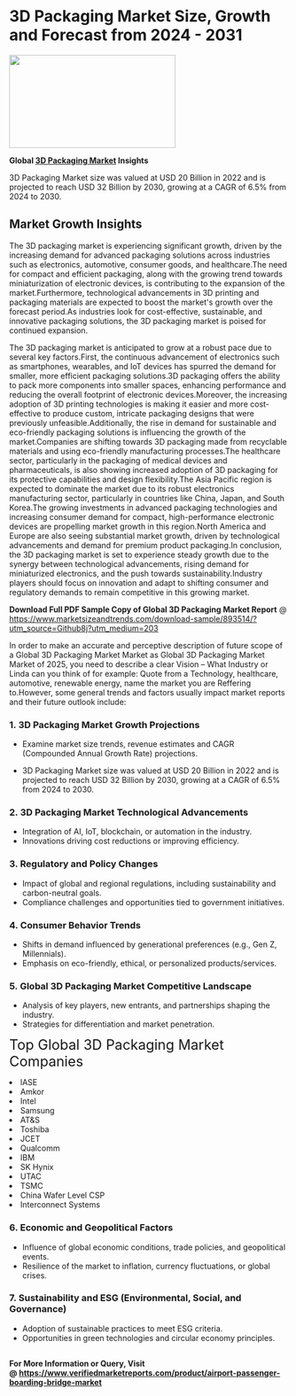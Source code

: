 <H1>3D Packaging Market Size, Growth and Forecast from 2024 - 2031</H1><img class="aligncenter size-medium wp-image-584254" src="https://thirdeyenews.in/wp-content/uploads/2024/09/Global-Market-Research-300x168.jpeg" alt="" width="300" height="168" /><p><strong>Global&nbsp;<a href="https://www.marketsizeandtrends.com/download-sample/893514/?utm_source=Github8j?utm_medium=203">3D Packaging Market</a> Insights</strong></p><p>3D Packaging Market size was valued at USD 20 Billion in 2022 and is projected to reach USD 32 Billion by 2030, growing at a CAGR of 6.5% from 2024 to 2030.</p><p><h2>Market Growth Insights</h2> <p>The 3D packaging market is experiencing significant growth, driven by the increasing demand for advanced packaging solutions across industries such as electronics, automotive, consumer goods, and healthcare.The need for compact and efficient packaging, along with the growing trend towards miniaturization of electronic devices, is contributing to the expansion of the market.Furthermore, technological advancements in 3D printing and packaging materials are expected to boost the market's growth over the forecast period.As industries look for cost-effective, sustainable, and innovative packaging solutions, the 3D packaging market is poised for continued expansion.</p> <p>The 3D packaging market is anticipated to grow at a robust pace due to several key factors.First, the continuous advancement of electronics such as smartphones, wearables, and IoT devices has spurred the demand for smaller, more efficient packaging solutions.3D packaging offers the ability to pack more components into smaller spaces, enhancing performance and reducing the overall footprint of electronic devices.Moreover, the increasing adoption of 3D printing technologies is making it easier and more cost-effective to produce custom, intricate packaging designs that were previously unfeasible.Additionally, the rise in demand for sustainable and eco-friendly packaging solutions is influencing the growth of the market.Companies are shifting towards 3D packaging made from recyclable materials and using eco-friendly manufacturing processes.The healthcare sector, particularly in the packaging of medical devices and pharmaceuticals, is also showing increased adoption of 3D packaging for its protective capabilities and design flexibility.The Asia Pacific region is expected to dominate the market due to its robust electronics manufacturing sector, particularly in countries like China, Japan, and South Korea.The growing investments in advanced packaging technologies and increasing consumer demand for compact, high-performance electronic devices are propelling market growth in this region.North America and Europe are also seeing substantial market growth, driven by technological advancements and demand for premium product packaging.In conclusion, the 3D packaging market is set to experience steady growth due to the synergy between technological advancements, rising demand for miniaturized electronics, and the push towards sustainability.Industry players should focus on innovation and adapt to shifting consumer and regulatory demands to remain competitive in this growing market.</p> <p><span class=""><strong>Download Full PDF Sample Copy of Global 3D Packaging Market Report</strong> @ <a href="https://www.marketsizeandtrends.com/download-sample/893514/?utm_source=Github8j?utm_medium=203" target="_blank">https://www.marketsizeandtrends.com/download-sample/893514/?utm_source=Github8j?utm_medium=203</a></span></p><p>In order to make an accurate and perceptive description of future scope of a Global&nbsp;3D Packaging Market Market as Global&nbsp;3D Packaging Market Market of 2025, you need to describe a clear Vision &ndash; What Industry or Linda can you think of for example: Quote from a Technology, healthcare, automotive, renewable energy, name the market you are Reffering to.However, some general trends and factors usually impact market reports and their future outlook include:</p><h3>1.&nbsp;<strong>3D Packaging Market Growth Projections</strong></h3><ul><li>Examine market size trends, revenue estimates and CAGR (Compounded Annual Growth Rate) projections.</li><li><p>3D Packaging Market size was valued at USD 20 Billion in 2022 and is projected to reach USD 32 Billion by 2030, growing at a CAGR of 6.5% from 2024 to 2030.</p></li></ul><h3>2.&nbsp;<strong>3D Packaging Market Technological Advancements</strong></h3><ul><li>Integration of AI, IoT, blockchain, or automation in the industry.</li><li>Innovations driving cost reductions or improving efficiency.</li></ul><h3>3.&nbsp;<strong>Regulatory and Policy Changes</strong></h3><ul><li>Impact of global and regional regulations, including sustainability and carbon-neutral goals.</li><li>Compliance challenges and opportunities tied to government initiatives.</li></ul><h3>4.&nbsp;<strong>Consumer Behavior Trends</strong></h3><ul><li>Shifts in demand influenced by generational preferences (e.g., Gen Z, Millennials).</li><li>Emphasis on eco-friendly, ethical, or personalized products/services.</li></ul><h3>5.&nbsp;<strong>Global 3D Packaging Market Competitive Landscape</strong></h3><ul><li>Analysis of key players, new entrants, and partnerships shaping the industry.</li><li>Strategies for differentiation and market penetration.</li></ul><p data-pm-slice="1 1 []"><span style="color: inherit; font-family: inherit; font-size: 25px;">Top Global 3D Packaging Market Companies</span></p><div class="" data-test-id=""><p><li>lASE</li><li> Amkor</li><li> Intel</li><li> Samsung</li><li> AT&S</li><li> Toshiba</li><li> JCET</li><li> Qualcomm</li><li> IBM</li><li> SK Hynix</li><li> UTAC</li><li> TSMC</li><li> China Wafer Level CSP</li><li> Interconnect Systems</li></p></div><h3>6.&nbsp;<strong>Economic and Geopolitical Factors</strong></h3><ul><li>Influence of global economic conditions, trade policies, and geopolitical events.</li><li>Resilience of the market to inflation, currency fluctuations, or global crises.</li></ul><h3>7.&nbsp;<strong>Sustainability and ESG (Environmental, Social, and Governance)</strong></h3><ul><li>Adoption of sustainable practices to meet ESG criteria.</li><li>Opportunities in green technologies and circular economy principles.</li></ul><h2><strong style="font-size: 14px;">For More Information or Query, Visit @&nbsp;</strong><a style="background-color: #ffffff; font-size: 14px;" href="https://www.marketsizeandtrends.com/report/3d-packaging-market/" target="_blank">https://www.verifiedmarketreports.com/product/airport-passenger-boarding-bridge-market</a></h2>